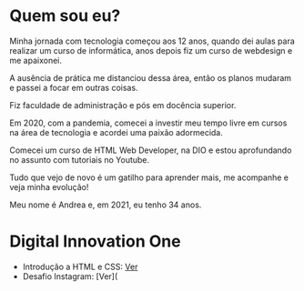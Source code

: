 # Quem sou eu?

Minha jornada com tecnologia começou aos 12 anos, quando dei aulas para realizar um curso de informática, anos depois fiz um curso de webdesign e me apaixonei.  

A ausência de prática me distanciou dessa área, então os planos mudaram e passei a focar em outras coisas.  

Fiz faculdade de administração e pós em docência superior.  

Em 2020, com a pandemia, comecei a investir meu tempo livre em cursos na área de tecnologia e acordei uma paixão adormecida.  

Comecei um curso de HTML Web Developer, na DIO e estou aprofundando no assunto com tutoriais no Youtube.  

Tudo que vejo de novo é um gatilho para aprender mais, me acompanhe e veja minha evolução!  

Meu nome é Andrea e, em 2021, eu tenho 34 anos.  

# Digital Innovation One

- Introdução a HTML e CSS: [Ver](https://andreadcsousa.github.io/introducao_html_css/)
- Desafio Instagram: [Ver](
